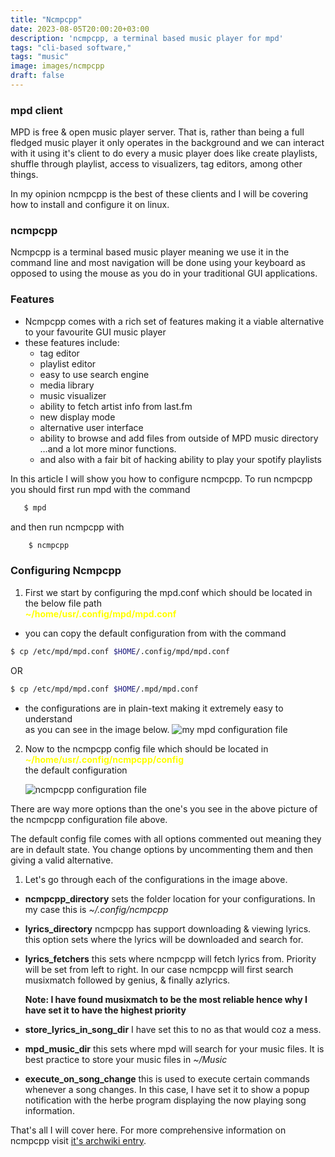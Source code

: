 ```yaml
---
title: "Ncmpcpp"
date: 2023-08-05T20:00:20+03:00
description: 'ncmpcpp, a terminal based music player for mpd'
tags: "cli-based software,"
tags: "music"
image: images/ncmpcpp
draft: false
---
```


### mpd client

MPD is free & open music player server. That is, rather than being a full
fledged music player it only operates in the background and we can interact
with it using it's client to do every a music player does like create
playlists, shuffle through playlist, access to visualizers, tag editors, among
other things.

In my opinion ncmpcpp is the best of these clients and I will be covering how
to install and configure it on linux.

### ncmpcpp

Ncmpcpp is a terminal based music player meaning we use it in the command line
and most navigation will be done using your keyboard as opposed to using the
mouse as you do in your traditional GUI applications. 

### Features
 - Ncmpcpp comes with a rich set of features making it a viable alternative to 
   your favourite GUI music player
 - these features include:
   - tag editor
   - playlist editor
   - easy to use search engine
   - media library
   - music visualizer
   - ability to fetch artist info from last.fm
   - new display mode
   - alternative user interface
   - ability to browse and add files from outside of MPD music directory …and 
    a lot more minor functions.
   - and also with a fair bit of hacking ability to play your spotify playlists
   
   
In this article I will show you how to configure ncmpcpp. To run ncmpcpp you should
first run mpd with the command 
```bash
   $ mpd
```
and then run ncmpcpp with
```bash
    $ ncmpcpp
```

### Configuring Ncmpcpp
 1. First we start by configuring the mpd.conf which should be located in the
    below file path \
    <span style="color:yellow"> <b> ~/home/usr/.config/mpd/mpd.conf </b> </span>
 - you can copy the default configuration from with the command
  ```bash
  $ cp /etc/mpd/mpd.conf $HOME/.config/mpd/mpd.conf
   ```
   OR
   ```bash
   $ cp /etc/mpd/mpd.conf $HOME/.mpd/mpd.conf
   ```
    
 - the configurations are in plain-text making it extremely easy to understand
   </br> as you can see in the image below. 
   <img src="/images/mpdconfig.png" width="cover" alt="my mpd configuration file">

2. Now to the ncmpcpp config file which should be located in <span
style="color:yellow"> <b> ~/home/usr/.config/ncmpcpp/config </b> </span> \
the default configuration 

   <img src="/images/ncmpcppconfig.png" width="cover" alt="ncmpcpp configuration file">

There are way more options than the one's you see in the above picture of the 
ncmpcpp configuration file above.

The default config file comes with all options commented out meaning they are in
default state. You change options by uncommenting them and then giving a valid 
alternative.

1. Let's go through each of the configurations in the image above.
 - **ncmpcpp_directory** sets the folder location for your configurations. In my
 case this is *~/.config/ncmpcpp*
 - **lyrics_directory** ncmpcpp has support downloading & viewing lyrics. this
 option sets where the lyrics will be downloaded and search for.
 - **lyrics_fetchers** this sets where ncmpcpp will fetch lyrics from. Priority
 will be set from left to right. In our case ncmpcpp will first search musixmatch
 followed by genius, & finally azlyrics. 
 
     **Note: I have found musixmatch to be the most reliable hence why I have 
     set it to have the highest priority**
 - **store_lyrics_in_song_dir** I have set this to no as that would coz a mess.    
 - **mpd_music_dir** this sets where mpd will search for your music files. It is 
   best practice to store your music files in *~/Music*
 - **execute_on_song_change** this is used to execute certain commands whenever
 a song changes. In this case, I have set it to show a popup notification with
 the herbe program displaying the now playing song information.

That's all I will cover here. For more comprehensive information on ncmpcpp visit
[it's archwiki entry](https://wiki.archlinux.org/title/Ncmpcpp).
